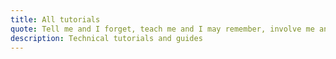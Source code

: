 ```yaml
---
title: All tutorials
quote: Tell me and I forget, teach me and I may remember, involve me and I learn.
description: Technical tutorials and guides
---
```

